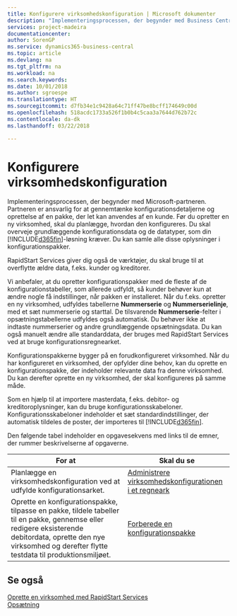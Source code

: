 ```yaml
---
title: Konfigurere virksomhedskonfiguration | Microsoft dokumenter
description: "Implementeringsprocessen, der begynder med Business Central-løsningen, kræver. Du kan samle alle disse oplysninger i konfigurationspakker."
services: project-madeira
documentationcenter: 
author: SorenGP
ms.service: dynamics365-business-central
ms.topic: article
ms.devlang: na
ms.tgt_pltfrm: na
ms.workload: na
ms.search.keywords: 
ms.date: 10/01/2018
ms.author: sgroespe
ms.translationtype: HT
ms.sourcegitcommit: d7fb34e1c9428a64c71ff47be8bcff174649c00d
ms.openlocfilehash: 518acdc1733a526f1b0b4c5caa3a7644d762b72c
ms.contentlocale: da-dk
ms.lasthandoff: 03/22/2018

---
```

# <a name="set-up-company-configuration"></a>Konfigurere virksomhedskonfiguration
Implementeringsprocessen, der begynder med Microsoft-partneren. Partneren er ansvarlig for at gennemtænke konfigurationsdetaljerne og oprettelse af en pakke, der let kan anvendes af en kunde. Før du opretter en ny virksomhed, skal du planlægge, hvordan den konfigureres. Du skal overveje grundlæggende konfigurationsdata og de datatyper, som din [!INCLUDE[d365fin](includes/d365fin_md.md)]-løsning kræver. Du kan samle alle disse oplysninger i konfigurationspakker.

RapidStart Services giver dig også de værktøjer, du skal bruge til at overflytte ældre data, f.eks. kunder og kreditorer.  

Vi anbefaler, at du opretter konfigurationspakker med de fleste af de konfigurationstabeller, som allerede udfyldt, så kunder behøver kun at ændre nogle få indstillinger, når pakken er installeret. Når du f.eks. opretter en ny virksomhed, udfyldes tabellerne **Nummerserie** og **Nummerserielinje**, med et sæt nummerserie og starttal. De tilsvarende **Nummerserie**-felter i opsætningstabellerne udfyldes også automatisk. Du behøver ikke at indtaste nummerserier og andre grundlæggende opsætningsdata. Du kan også manuelt ændre alle standarddata, der bruges med RapidStart Services ved at bruge konfigurationsregnearket.  

Konfigurationspakkerne bygger på en forudkonfigureret virksomhed. Når du har konfigureret en virksomhed, der opfylder dine behov, kan du oprette en konfigurationspakke, der indeholder relevante data fra denne virksomhed. Du kan derefter oprette en ny virksomhed, der skal konfigureres på samme måde.  

Som en hjælp til at importere masterdata, f.eks. debitor- og kreditoroplysninger, kan du bruge konfigurationsskabeloner. Konfigurationsskabeloner indeholder et sæt standardindstillinger, der automatisk tildeles de poster, der importeres til [!INCLUDE[d365fin](includes/d365fin_md.md)].

Den følgende tabel indeholder en opgavesekvens med links til de emner, der rummer beskrivelserne af opgaverne.

|**For at**|**Skal du se**|  
|------------|-------------|  
|Planlægge en virksomhedskonfiguration ved at udfylde konfigurationsarket.|[Administrere virksomhedskonfigurationen i et regneark](admin-how-to-manage-company-configuration-in-a-worksheet.md)|  
|Oprette en konfigurationspakke, tilpasse en pakke, tildele tabeller til en pakke, gennemse eller redigere eksisterende debitordata, oprette den nye virksomhed og derefter flytte testdata til produktionsmiljøet.|[Forberede en konfigurationspakke](admin-how-to-prepare-a-configuration-package.md)| 

## <a name="see-also"></a>Se også  
[Oprette en virksomhed med RapidStart Services](admin-set-up-a-company-with-rapidstart.md)  
[Opsætning](admin-setup-and-administration.md)

